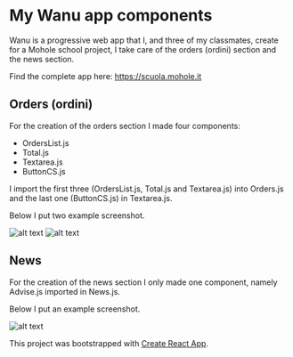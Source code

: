 # My Wanu app components
Wanu is a progressive web app that I, and three of my classmates, create for a Mohole school project, I take care of the orders (ordini) section and the news section.

Find the complete app here: https://scuola.mohole.it
## Orders (ordini)

For the creation of the orders section I made four components:
* OrdersList.js
* Total.js
* Textarea.js
* ButtonCS.js

I import the first three (OrdersList.js, Total.js and Textarea.js) into Orders.js and the last one (ButtonCS.js) in Textarea.js.

Below I put two example screenshot.

![alt text](https://github.com/DavidPareti/Orders_Wanu-app/blob/master/src/img/Orders1.png "Orders")
![alt text](https://github.com/DavidPareti/Orders_Wanu-app/blob/master/src/img/Orders2.png "Orders")
## News

For the creation of the news section I only made one component, namely Advise.js imported in News.js.

Below I put an example screenshot.

![alt text](https://github.com/DavidPareti/Orders_Wanu-app/blob/master/src/img/News.png "News")

This project was bootstrapped with [Create React App](https://github.com/facebook/create-react-app).
